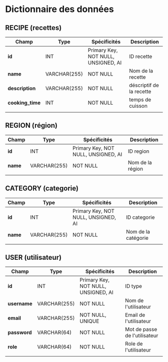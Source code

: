 # Dictionnaire des données



## RECIPE (recettes)
|Champ|Type|Spécificités|Description|
|-|-|-|-|
|**id**|INT|Primary Key, NOT NULL, UNSIGNED, AI|ID recette|
|**name**|VARCHAR(255)|NOT NULL|Nom de la recette|
|**description**|VARCHAR(255)|NOT NULL|déscriptif de la recette|
|**cooking_time**|INT|NOT NULL|temps de cuisson|
|||||


## REGION (région)
|Champ|Type|Spécificités|Description|
|-|-|-|-|
|**id**|INT|Primary Key, NOT NULL, UNSIGNED, AI|ID region|
|**name**|VARCHAR(255)|NOT NULL|Nom de la région|
|||||

## CATEGORY (categorie)
|Champ|Type|Spécificités|Description|
|-|-|-|-|
|**id**|INT|Primary Key, NOT NULL, UNSIGNED, AI|ID categorie|
|**name**|VARCHAR(255)|NOT NULL|Nom de la catégorie|
|||||


## USER (utilisateur)
|Champ|Type|Spécificités|Description|
|-|-|-|-|
|**id**|INT|Primary Key, NOT NULL, UNSIGNED, AI|ID type|
|**username**|VARCHAR(255)|NOT NULL|Nom de l'utilisateur|
|**email**|VARCHAR(255)|NOT NULL, UNIQUE|Email de l'utilisateur|
|**password**|VARCHAR(64)|NOT NULL|Mot de passe de l'utilisateur|
|**role**|VARCHAR(64)|NOT NULL|Role de l'utilisateur|
|||||